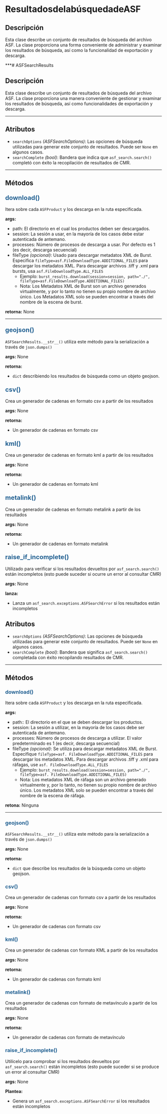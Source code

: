# ResultadosdelabúsquedadeASF

## Descripción

Esta clase describe un conjunto de resultados de búsqueda del archivo ASF. La clase proporciona una forma conveniente de administrar y examinar los resultados de búsqueda, así como la funcionalidad de exportación y descarga.

***# ASFSearchResults

## Descripción

Esta clase describe un conjunto de resultados de búsqueda del archivo ASF. La clase proporciona una manera conveniente de gestionar y examinar los resultados de búsqueda, así como funcionalidades de exportación y descarga.

***

## Atributos
- `searchOptions` _(ASFSearchOptions)_: Las opciones de búsqueda utilizadas para generar este conjunto de resultados. Puede ser `None` en algunos casos.
- `searchComplete` _(bool)_: Bandera que indica que `asf_search.search()` completó con éxito la recopilación de resultados de CMR. 
***

## Métodos

### <span style="color: #236192; font-size: 20px;">download()</span>

Itera sobre cada ```ASFProduct``` y los descarga en la ruta especificada.

**args:**

- path: El directorio en el cual los productos deben ser descargados.
- session: La sesión a usar, en la mayoría de los casos debe estar autenticada de antemano.
- processes: Número de procesos de descarga a usar. Por defecto es 1 (es decir, descarga secuencial)
- fileType _(opcional)_: Usado para descargar metadatos XML de Burst. Especifica ````fileType=asf.FileDownloadType.ADDITIONAL_FILES```` para descargar los metadatos XML. Para descargar archivos .tiff y .xml para bursts, usa ````asf.FileDownloadType.ALL_FILES````
	- Ejemplo: ````burst_results.download(session=session, path="./", fileType=asf.FileDownloadType.ADDITIONAL_FILES)````
	- Nota: Los Metadatos XML de Burst son un archivo generados virtualmente, y por lo tanto no tienen su propio nombre de archivo único. Los Metadatos XML solo se pueden encontrar a través del nombre de la escena de burst.

**retorna:** None

***

### <span style="color: #236192; font-size: 20px;">geojson()</span>

`ASFSearchResults.__str__()` utiliza este método para la serialización a través de `json.dumps()`

**args:** None

**retorna:**

- `dict` describiendo los resultados de búsqueda como un objeto geojson.

### <span style="color: #236192; font-size: 20px;">csv()</span>

Crea un generador de cadenas en formato csv a partir de los resultados

**args:** None

**retorna:**

- Un generador de cadenas en formato csv

### <span style="color: #236192; font-size: 20px;">kml()</span>

Crea un generador de cadenas en formato kml a partir de los resultados

**args:** None

**retorna:**

- Un generador de cadenas en formato kml

### <span style="color: #236192; font-size: 20px;">metalink()</span>

Crea un generador de cadenas en formato metalink a partir de los resultados

**args:** None

**retorna:**

- Un generador de cadenas en formato metalink

### <span style="color: #236192; font-size: 20px;">raise_if_incomplete()</span>

Utilizado para verificar si los resultados devueltos por `asf_search.search()` están incompletos (esto puede suceder si ocurre un error al consultar CMR)

**args:** None

**lanza:**

- Lanza un `asf_search.exceptions.ASFSearchError` si los resultados están incompletos


## Atributos
- `searchOptions` _(ASFSearchOptions)_: Las opciones de búsqueda utilizadas para generar este conjunto de resultados. Puede ser `None` en algunos casos.
- `searchComplete` _(bool)_: Bandera que significa `asf_search.search()` completada con éxito recopilando resultados de CMR. 
***

## Métodos

### <span style="color: #236192; tamaño de fuente: 20px;" >download()</span>

Itera sobre cada ```ASFProduct``` y los descarga en la ruta especificada.

**args:**

- path:: El directorio en el que se deben descargar los productos.
- session: La sesión a utilizar, en la mayoría de los casos debe ser autenticada de antemano.
- processes: Número de procesos de descarga a utilizar. El valor predeterminado es 1 (es decir, descarga secuencial)
- fileType _(opcional)_: Se utiliza para descargar metadatos XML de Burst. Especifique ````fileType=asf. FileDownloadType.ADDITIONAL_FILES```` para descargar los metadatos XML. Para descargar archivos .tiff y .xml para ráfagas, use ````asf. FileDownloadType.ALL_FILES````
	- Ejemplo: ````burst_results.download(session=session, path="./", fileType=asf. FileDownloadType.ADDITIONAL_FILES)````
	- Nota: Los metadatos XML de ráfaga son un archivo generado virtualmente y, por lo tanto, no tienen su propio nombre de archivo único. Los metadatos XML solo se pueden encontrar a través del nombre de la escena de ráfaga.

**retona:** Ninguna

***

### <span style="color: #236192; tamaño de fuente: 20px;" >geojson()</span>

`ASFSearchResults.__str__()` utiliza este método para la serialización a través de `json.dumps()`

**args:** None

**retorna:**

- `dict` que describe los resultados de la búsqueda como un objeto geojson.

### <span style="color: #236192; tamaño de fuente: 20px;" >csv()</span>

Crea un generador de cadenas con formato csv a partir de los resultados

**args:** None

**retorna:**

- Un generador de cadenas con formato csv

### <span style="color: #236192; tamaño de fuente: 20px;" >kml()</span>

Crea un generador de cadenas con formato KML a partir de los resultados

**args:** None

**retorna:**

- Un generador de cadenas con formato kml

### <span style="color: #236192; tamaño de fuente: 20px;" >metalink()</span>

Crea un generador de cadenas con formato de metavínculo a partir de los resultados

**args:** None

**retorna:**

- Un generador de cadenas con formato de metavínculo

### <span style="color: #236192; tamaño de fuente: 20px;" >raise_if_incomplete()</span>

Utilícelo para comprobar si los resultados devueltos por `asf_search.search()` están incompletos (esto puede suceder
si se produce un error al consultar CMR)

**args:** None

**Plantea:**

- Genera un `asf_search.exceptions.ASFSearchError` si los resultados están incompletos
